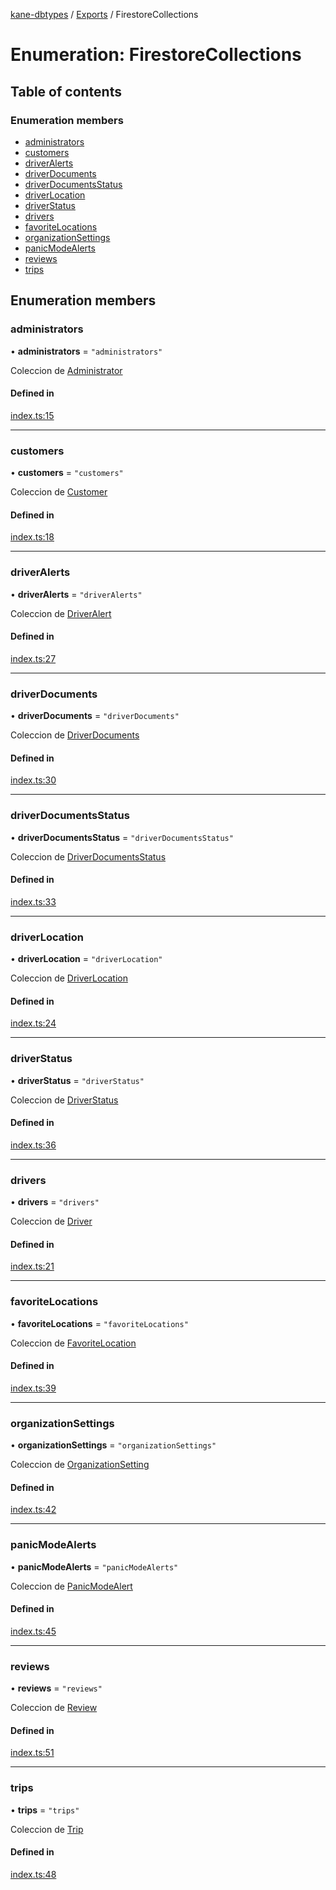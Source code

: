 [kane-dbtypes](../README.md) / [Exports](../modules.md) / FirestoreCollections

# Enumeration: FirestoreCollections

## Table of contents

### Enumeration members

- [administrators](FirestoreCollections.md#administrators)
- [customers](FirestoreCollections.md#customers)
- [driverAlerts](FirestoreCollections.md#driveralerts)
- [driverDocuments](FirestoreCollections.md#driverdocuments)
- [driverDocumentsStatus](FirestoreCollections.md#driverdocumentsstatus)
- [driverLocation](FirestoreCollections.md#driverlocation)
- [driverStatus](FirestoreCollections.md#driverstatus)
- [drivers](FirestoreCollections.md#drivers)
- [favoriteLocations](FirestoreCollections.md#favoritelocations)
- [organizationSettings](FirestoreCollections.md#organizationsettings)
- [panicModeAlerts](FirestoreCollections.md#panicmodealerts)
- [reviews](FirestoreCollections.md#reviews)
- [trips](FirestoreCollections.md#trips)

## Enumeration members

### administrators

• **administrators** = `"administrators"`

Coleccion de [Administrator](../interfaces/Administrator.md)

#### Defined in

[index.ts:15](https://github.com/gatitolabs/kane-dbtypes/blob/2779253/index.ts#L15)

___

### customers

• **customers** = `"customers"`

Coleccion de [Customer](../interfaces/Customer.md)

#### Defined in

[index.ts:18](https://github.com/gatitolabs/kane-dbtypes/blob/2779253/index.ts#L18)

___

### driverAlerts

• **driverAlerts** = `"driverAlerts"`

Coleccion de [DriverAlert](../interfaces/DriverAlert.md)

#### Defined in

[index.ts:27](https://github.com/gatitolabs/kane-dbtypes/blob/2779253/index.ts#L27)

___

### driverDocuments

• **driverDocuments** = `"driverDocuments"`

Coleccion de [DriverDocuments](../interfaces/DriverDocuments.md)

#### Defined in

[index.ts:30](https://github.com/gatitolabs/kane-dbtypes/blob/2779253/index.ts#L30)

___

### driverDocumentsStatus

• **driverDocumentsStatus** = `"driverDocumentsStatus"`

Coleccion de [DriverDocumentsStatus](../interfaces/DriverDocumentsStatus.md)

#### Defined in

[index.ts:33](https://github.com/gatitolabs/kane-dbtypes/blob/2779253/index.ts#L33)

___

### driverLocation

• **driverLocation** = `"driverLocation"`

Coleccion de [DriverLocation](../interfaces/DriverLocation.md)

#### Defined in

[index.ts:24](https://github.com/gatitolabs/kane-dbtypes/blob/2779253/index.ts#L24)

___

### driverStatus

• **driverStatus** = `"driverStatus"`

Coleccion de [DriverStatus](../interfaces/DriverStatus.md)

#### Defined in

[index.ts:36](https://github.com/gatitolabs/kane-dbtypes/blob/2779253/index.ts#L36)

___

### drivers

• **drivers** = `"drivers"`

Coleccion de [Driver](../interfaces/Driver.md)

#### Defined in

[index.ts:21](https://github.com/gatitolabs/kane-dbtypes/blob/2779253/index.ts#L21)

___

### favoriteLocations

• **favoriteLocations** = `"favoriteLocations"`

Coleccion de [FavoriteLocation](../interfaces/FavoriteLocation.md)

#### Defined in

[index.ts:39](https://github.com/gatitolabs/kane-dbtypes/blob/2779253/index.ts#L39)

___

### organizationSettings

• **organizationSettings** = `"organizationSettings"`

Coleccion de [OrganizationSetting](../interfaces/OrganizationSetting.md)

#### Defined in

[index.ts:42](https://github.com/gatitolabs/kane-dbtypes/blob/2779253/index.ts#L42)

___

### panicModeAlerts

• **panicModeAlerts** = `"panicModeAlerts"`

Coleccion de [PanicModeAlert](../interfaces/PanicModeAlert.md)

#### Defined in

[index.ts:45](https://github.com/gatitolabs/kane-dbtypes/blob/2779253/index.ts#L45)

___

### reviews

• **reviews** = `"reviews"`

Coleccion de [Review](../interfaces/Review.md)

#### Defined in

[index.ts:51](https://github.com/gatitolabs/kane-dbtypes/blob/2779253/index.ts#L51)

___

### trips

• **trips** = `"trips"`

Coleccion de [Trip](../interfaces/Trip.md)

#### Defined in

[index.ts:48](https://github.com/gatitolabs/kane-dbtypes/blob/2779253/index.ts#L48)
